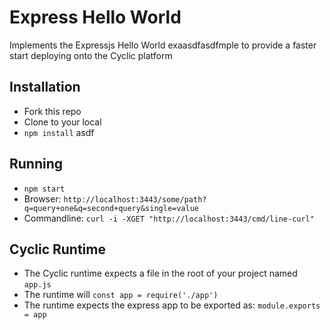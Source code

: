 # Express Hello World



Implements the Expressjs Hello World exaasdfasdfmple to provide a faster start deploying onto the Cyclic platform

## Installation

- Fork this repo
- Clone to your local
- `npm install`
asdf
## Running

- `npm start`
- Browser: `http://localhost:3443/some/path?q=query+one&q=second+query&single=value`
- Commandline: `curl -i -XGET "http://localhost:3443/cmd/line-curl"`

## Cyclic Runtime

- The Cyclic runtime expects a file in the root of your project named `app.js`
- The runtime will `const app = require('./app')`
- The runtime expects the express app to be exported as: `module.exports = app`
